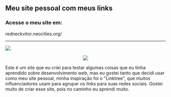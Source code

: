 ## Meu site pessoal com meus links
### Acesse o meu site em:
redneckvitor.neocities.org/
<hr>

![.](https://i.postimg.cc/D0SPJ9Jh/Screenshot-2023-02-01-at-20-09-52-Jo-o-V-tor-Rodrigues.png)
<p align="center">
  <img src="https://i.postimg.cc/NfB29h3w/Captura-de-tela-2023-02-01-20-10-26.png" />
</p>
 Este é um site que eu criei para testar algumas coisas que eu tinha aprendido sobre desenvolvimento web,
 mas eu gostei tanto que decidi usar como meu site pessoal, minha inspiração foi o "Linktree", que muitos influenciadores
 usam para agrupar os links para suas redes sociais.
 Gostei muito de criar esse site, pois no caminho eu aprendi muito.
